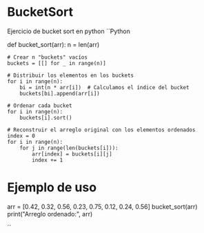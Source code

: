 # BucketSort

Ejercicio de bucket sort en python 
´´Python 

def bucket_sort(arr):
    n = len(arr)
    
    # Crear n "buckets" vacíos
    buckets = [[] for _ in range(n)]

    # Distribuir los elementos en los buckets
    for i in range(n):
        bi = int(n * arr[i])  # Calculamos el índice del bucket
        buckets[bi].append(arr[i])

    # Ordenar cada bucket
    for i in range(n):
        buckets[i].sort()

    # Reconstruir el arreglo original con los elementos ordenados
    index = 0
    for i in range(n):
        for j in range(len(buckets[i])):
            arr[index] = buckets[i][j]
            index += 1

# Ejemplo de uso
arr = [0.42, 0.32, 0.56, 0.23, 0.75, 0.12, 0.24, 0.56]
bucket_sort(arr)
print("Arreglo ordenado:", arr)


´´

